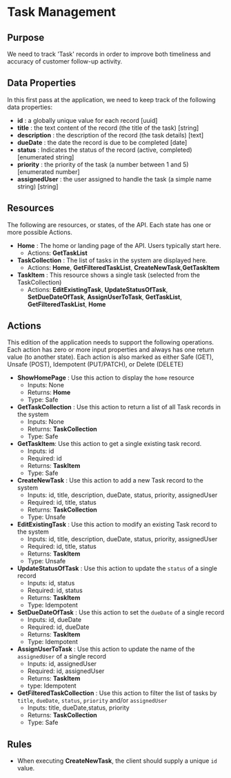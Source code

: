 # Task Management


## Purpose
We need to track 'Task' records in order to improve both timeliness and accuracy of customer follow-up activity.


## Data Properties
In this first pass at the application, we need to keep track of the following data properties: 

 * **id** : a globally unique value for each record [uuid]
 * **title** : the text content of the record (the title of the task) [string]
 * **description** : the description of the record (the task details) [text]
 * **dueDate** : the date the record is due to be completed [date]
 * **status** : Indicates the status of the record (active, completed) [enumerated string]
 * **priority** : the priority of the task (a number between 1 and 5) [enumerated number]
 * **assignedUser** : the user assigned to handle the task (a simple name string) [string]


## Resources
The following are resources, or states, of the API. Each state has one or more possible Actions.

 * **Home** : The home or landing page of the API. Users typically start here.
   * Actions: **GetTaskList**
 * **TaskCollection** : The list of tasks in the system are displayed here.
   * Actions: **Home**, **GetFilteredTaskList**, **CreateNewTask**,**GetTaskItem**
 * **TaskItem** : This resource shows a single task (selected from the TaskCollection)
   * Actions: **EditExistingTask**, **UpdateStatusOfTask**, **SetDueDateOfTask**, **AssignUserToTask**, **GetTaskList**, **GetFilteredTaskList**, **Home**
 
## Actions
This edition of the application needs to support the following operations. Each action has zero or more input properties and always has one return value (to another state). Each action is also marked as either Safe (GET), Unsafe (POST), Idempotent (PUT/PATCH), or Delete (DELETE)

 * **ShowHomePage** : Use this action to display the `home` resource
   * Inputs: None
   * Returns: **Home**
   * Type: Safe
 * **GetTaskCollection** : Use this action to return a list of all Task records in the system
   * Inputs: None
   * Returns: **TaskCollection**
   * Type: Safe
 * **GetTaskItem**: Use this action to get a single existing task record.  
   * Inputs: id
   * Required: id
   * Returns: **TaskItem**
   * Type: Safe
 * **CreateNewTask** : Use this action to add a new Task record to the system
   * Inputs: id, title, description, dueDate, status, priority, assignedUser
   * Required: id, title, status
   * Returns: **TaskCollection**
   * Type: Unsafe
 * **EditExistingTask** : Use this action to modify an existing Task record to the system
   * Inputs: id, title, description, dueDate, status, priority, assignedUser
   * Required: id, title, status
   * Returns: **TaskItem**
   * Type: Unsafe
 * **UpdateStatusOfTask** : Use this action to update the `status` of a single record
   * Inputs: id, status
   * Required: id, status
   * Returns: **TaskItem**
   * Type: Idempotent
 * **SetDueDateOfTask** : Use this action to set the `dueDate` of a single record
   * Inputs: id, dueDate
   * Required: id, dueDate
   * Returns: **TaskItem**
   * Type: Idempotent
 * **AssignUserToTask** : Use this action to update the name of the `assignedUser` of a single record
   * Inputs: id, assignedUser
   * Required: id, assignedUser
   * Returns: **TaskItem**
   * type: Idempotent
 * **GetFilteredTaskCollection** : Use this action to filter the list of tasks by `title`, `dueDate`, `status`, `priority`  and/or `assignedUser`
   * Inputs: title, dueDate,status, priority
   * Returns: **TaskCollection**
   * Type: Safe

## Rules
 * When executing **CreateNewTask**, the client should supply a unique `id` value.

